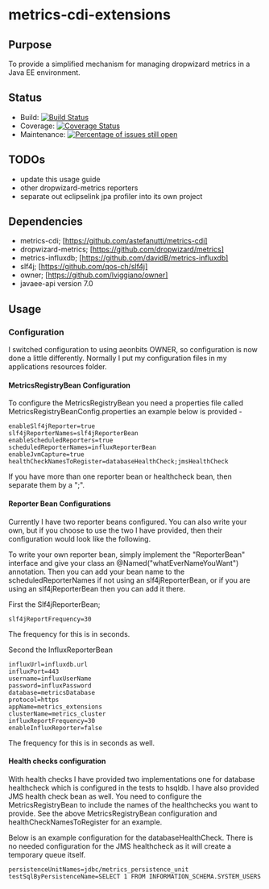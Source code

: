# metrics-cdi-extensions

## Purpose

To provide a simplified mechanism for managing dropwizard metrics in a Java EE environment.  

## Status
* Build: [![Build Status](https://travis-ci.org/djr4488/metrics.svg?branch=master)](https://travis-ci.org/djr4488/metrics)
* Coverage: [![Coverage Status](https://coveralls.io/repos/github/djr4488/metrics/badge.svg?branch=master)](https://coveralls.io/github/djr4488/metrics?branch=master)
* Maintenance: [![Percentage of issues still open](http://isitmaintained.com/badge/open/djr4488/metrics.svg)](http://isitmaintained.com/project/djr4488/metrics "Percentage of issues still open")

## TODOs

* update this usage guide
* other dropwizard-metrics reporters
* separate out eclipselink jpa profiler into its own project

## Dependencies

* metrics-cdi; [https://github.com/astefanutti/metrics-cdi]
* dropwizard-metrics; [https://github.com/dropwizard/metrics]
* metrics-influxdb; [https://github.com/davidB/metrics-influxdb]
* slf4j; [https://github.com/qos-ch/slf4j]
* owner; [https://github.com/lviggiano/owner]
* javaee-api version 7.0

## Usage

### Configuration
I switched configuration to using aeonbits OWNER, so configuration is now done a little differently.
Normally I put my configuration files in my applications resources folder.

#### MetricsRegistryBean Configuration
To configure the MetricsRegistryBean you need a properties file called MetricsRegistryBeanConfig.properties an example
below is provided -

```
enableSlf4jReporter=true
slf4jReporterNames=slf4jReporterBean
enableScheduledReporters=true
scheduledReporterNames=influxReporterBean
enableJvmCapture=true
healthCheckNamesToRegister=databaseHealthCheck;jmsHealthCheck
```
If you have more than one reporter bean or healthcheck bean, then separate them by a ";".

#### Reporter Bean Configurations
Currently I have two reporter beans configured.  You can also write your own, but if you choose to use the two I have provided, then their configuration would look like the following.

To write your own reporter bean, simply implement the "ReporterBean" interface and give your class an @Named("whatEverNameYouWant") annotation.  Then you can add your bean name to the scheduledReporterNames if not using an slf4jReporterBean, or if you are using an slf4jReporterBean then you can add it there.

First the Slf4jReporterBean;

```
slf4jReportFrequency=30
```
The frequency for this is in seconds.


Second the InfluxReporterBean

```
influxUrl=influxdb.url
influxPort=443
username=influxUserName
password=influxPassword
database=metricsDatabase
protocol=https
appName=metrics_extensions
clusterName=metrics_cluster
influxReportFrequency=30
enableInfluxReporter=false
```
The frequency for this is in seconds as well.

#### Health checks configuration
With health checks I have provided two implementations one for database healthcheck which is configured in the tests to hsqldb.  I have also provided JMS health check bean as well.  You need to configure the MetricsRegistryBean to include the names of the healthchecks you want to provide.  See the above MetricsRegistryBean configuration and healthCheckNamesToRegister for an example.

Below is an example configuration for the databaseHealthCheck.  There is no needed configuration for the JMS healthcheck as it will create a temporary queue itself.
```
persistenceUnitNames=jdbc/metrics_persistence_unit
testSqlByPersistenceName=SELECT 1 FROM INFORMATION_SCHEMA.SYSTEM_USERS
```


